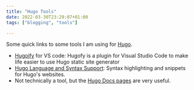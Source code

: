 ```yaml
---
title: "Hugo Tools"
date: 2022-03-30T23:29:07+01:00
tags: ["blogging", "tools"]

---
```

Some quick links to some tools I am using for [Hugo](https://gohugo.io).

* [Hugoify](https://marketplace.visualstudio.com/items?itemName=akmittal.hugofy) for VS code: Hugofy is a plugin for Visual Studio Code to make life easier to use Hugo static site generator
* [Hugo Language and Syntax Support](https://marketplace.visualstudio.com/items?itemName=budparr.language-hugo-vscode): Syntax highlighting and snippets for Hugo's websites.
* Not technically a tool, but the [Hugo Docs pages](https://gohugo.io/documentation/) are very useful.

